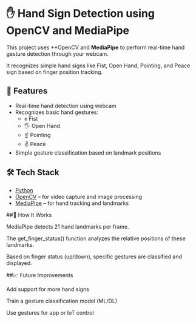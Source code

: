 # ✋ Hand Sign Detection using OpenCV and MediaPipe

This project uses **OpenCV and **MediaPipe** to perform real-time hand gesture detection through your webcam. 

It recognizes simple hand signs like Fist, Open Hand, Pointing, and Peace sign based on finger position tracking.


## 🚀 Features

- Real-time hand detection using webcam
- Recognizes basic hand gestures:
  - ✊ Fist  
  - 🖐 Open Hand  
  - ☝️ Pointing  
  - ✌️ Peace
- Simple gesture classification based on landmark positions


## 🛠️ Tech Stack

- [Python](https://www.python.org/)
- [OpenCV](https://opencv.org/) – for video capture and image processing
- [MediaPipe](https://developers.google.com/mediapipe) – for hand tracking and landmarks
  


##🧠 How It Works


MediaPipe detects 21 hand landmarks per frame.

The get_finger_status() function analyzes the relative positions of these landmarks.

Based on finger status (up/down), specific gestures are classified and displayed.


##📈 Future Improvements


Add support for more hand signs

Train a gesture classification model (ML/DL)

Use gestures for app or IoT control
